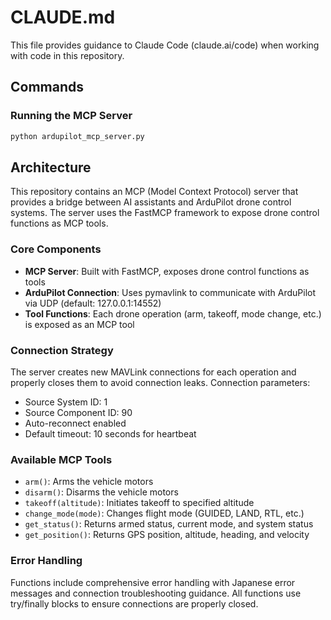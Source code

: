 # CLAUDE.md

This file provides guidance to Claude Code (claude.ai/code) when working with code in this repository.

## Commands

### Running the MCP Server
```bash
python ardupilot_mcp_server.py
```

## Architecture

This repository contains an MCP (Model Context Protocol) server that provides a bridge between AI assistants and ArduPilot drone control systems. The server uses the FastMCP framework to expose drone control functions as MCP tools.

### Core Components

- **MCP Server**: Built with FastMCP, exposes drone control functions as tools
- **ArduPilot Connection**: Uses pymavlink to communicate with ArduPilot via UDP (default: 127.0.0.1:14552)
- **Tool Functions**: Each drone operation (arm, takeoff, mode change, etc.) is exposed as an MCP tool

### Connection Strategy
The server creates new MAVLink connections for each operation and properly closes them to avoid connection leaks. Connection parameters:
- Source System ID: 1
- Source Component ID: 90
- Auto-reconnect enabled
- Default timeout: 10 seconds for heartbeat

### Available MCP Tools
- `arm()`: Arms the vehicle motors
- `disarm()`: Disarms the vehicle motors  
- `takeoff(altitude)`: Initiates takeoff to specified altitude
- `change_mode(mode)`: Changes flight mode (GUIDED, LAND, RTL, etc.)
- `get_status()`: Returns armed status, current mode, and system status
- `get_position()`: Returns GPS position, altitude, heading, and velocity

### Error Handling
Functions include comprehensive error handling with Japanese error messages and connection troubleshooting guidance. All functions use try/finally blocks to ensure connections are properly closed.